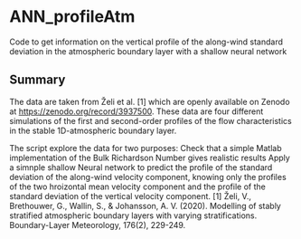 # ANN_profileAtm
Code to get information on the vertical profile of the along-wind standard deviation in the atmospheric boundary layer with a shallow neural network

## Summary

The data are taken from Želi et al. [1] which are openly available on Zenodo at https://zenodo.org/record/3937500. These data are four different simulations of the first and second-order profiles of the flow characteristics in the stable 1D-atmospheric boundary layer. 

The script explore the data for two purposes:
Check that a simple Matlab implementation of the Bulk Richardson Number gives realistic results
Apply a simnple shallow Neural network to predict the profile of the standard deviation of the along-wind velocity component, knowing only the profiles of the two hroizontal mean velocity component and the profile of the standard deviation of the vertical velocity component.
[1] Želi, V., Brethouwer, G., Wallin, S.,  & Johansson, A. V. (2020). Modelling of stably stratified  atmospheric boundary layers with varying stratifications. Boundary-Layer Meteorology, 176(2), 229-249.
